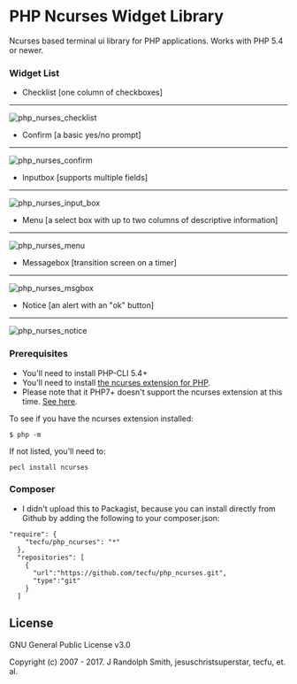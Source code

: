 # PHP Ncurses Widget Library

Ncurses based terminal ui library for PHP applications. Works with PHP 5.4 or newer. 

### Widget List

- Checklist   [one column of checkboxes]
---
![php_nurses_checklist](https://cloud.githubusercontent.com/assets/4656976/25381950/8a3c1480-296a-11e7-839a-08ee20d1cd29.png)

- Confirm     [a basic yes/no prompt]
---
![php_nurses_confirm](https://cloud.githubusercontent.com/assets/4656976/25381949/8a36eafa-296a-11e7-9392-11e133d483e3.png)

- Inputbox    [supports multiple fields] 
---
![php_nurses_input_box](https://cloud.githubusercontent.com/assets/4656976/25381948/8a364000-296a-11e7-8e09-6149b8b23142.png)

- Menu        [a select box with up to two columns of descriptive information]
---
![php_nurses_menu](https://cloud.githubusercontent.com/assets/4656976/25381953/8c3e87a4-296a-11e7-87e7-fe3d9297ea70.png)

- Messagebox  [transition screen on a timer]
---
![php_nurses_msgbox](https://cloud.githubusercontent.com/assets/4656976/25381954/8c3f1106-296a-11e7-887c-0ad3ce317d72.png)

- Notice      [an alert with an "ok" button]
---
![php_nurses_notice](https://cloud.githubusercontent.com/assets/4656976/25382301/d3cc6248-296b-11e7-8895-cc7043e6f724.png)

### Prerequisites

- You'll need to install PHP-CLI 5.4+
- You'll need to install <a href="http://php.net/manual/en/ncurses.installation.php">the ncurses extension for PHP</a>.
- Please note that it PHP7+ doesn't support the ncurses extension at this time. [See here](https://groups.google.com/forum/#!topic/comp.lang.php/1EqPfC0_NGQ). 

To see if you have the ncurses extension installed:

```
$ php -m
```

If not listed, you'll need to:

```
pecl install ncurses
```

### Composer

- I didn't upload this to Packagist, because you can install directly from Github by adding the following to your composer.json:

```
"require": {
    "tecfu/php_ncurses": "*"
  },
  "repositories": [ 
    {
      "url":"https://github.com/tecfu/php_ncurses.git",
      "type":"git"
    }
  ]
```

## License

GNU General Public License v3.0

Copyright (c) 2007 - 2017. J Randolph Smith, jesuschristsuperstar, tecfu, et. al.
